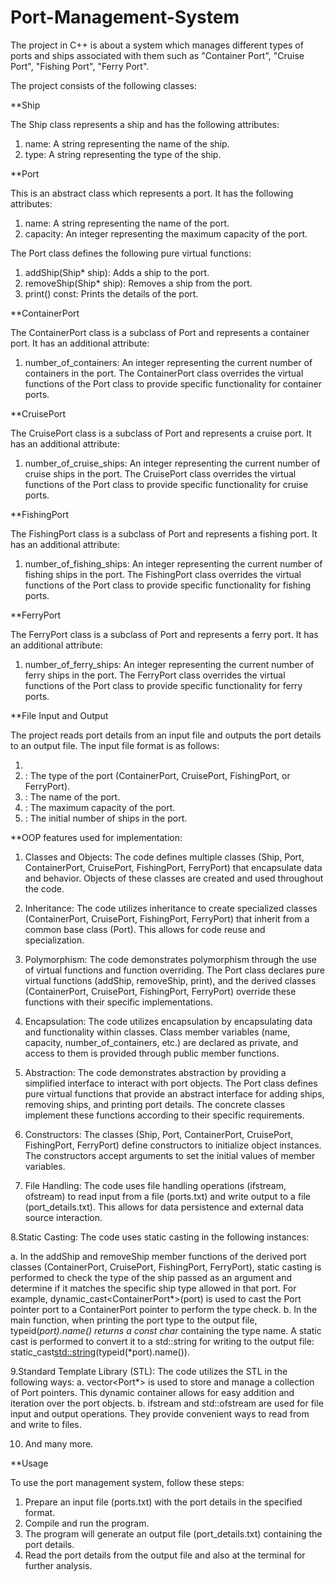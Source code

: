 # Port-Management-System
The project in C++ is about a system which manages different types of ports and ships associated with them such as
"Container Port", "Cruise Port", "Fishing Port", "Ferry Port".

The project consists of the following classes:

**Ship

The Ship class represents a ship and has the following attributes:
1. name: A string representing the name of the ship.
2. type: A string representing the type of the ship.

**Port

This is an abstract class which represents a port. It has the following attributes:
1. name: A string representing the name of the port.
2. capacity: An integer representing the maximum capacity of the port.

The Port class defines the following pure virtual functions:

1. addShip(Ship* ship): Adds a ship to the port.
2. removeShip(Ship* ship): Removes a ship from the port.
3. print() const: Prints the details of the port.

**ContainerPort

The ContainerPort class is a subclass of Port and represents a container port. It has an additional attribute:

1. number_of_containers: An integer representing the current number of containers in the port.
The ContainerPort class overrides the virtual functions of the Port class to provide specific functionality for container ports.

**CruisePort

The CruisePort class is a subclass of Port and represents a cruise port. It has an additional attribute:

1. number_of_cruise_ships: An integer representing the current number of cruise ships in the port.
The CruisePort class overrides the virtual functions of the Port class to provide specific functionality for cruise ports.

**FishingPort

The FishingPort class is a subclass of Port and represents a fishing port. It has an additional attribute:

1. number_of_fishing_ships: An integer representing the current number of fishing ships in the port.
The FishingPort class overrides the virtual functions of the Port class to provide specific functionality for fishing ports.

**FerryPort

The FerryPort class is a subclass of Port and represents a ferry port. It has an additional attribute:

1. number_of_ferry_ships: An integer representing the current number of ferry ships in the port.
The FerryPort class overrides the virtual functions of the Port class to provide specific functionality for ferry ports.

**File Input and Output

The project reads port details from an input file and outputs the port details to an output file.
The input file format is as follows:

1. <portType> <portName> <capacity> <number>
2. <portType>: The type of the port (ContainerPort, CruisePort, FishingPort, or FerryPort).
3. <portName>: The name of the port.
4. <capacity>: The maximum capacity of the port.
5. <number>: The initial number of ships in the port.
  
**OOP features used for implementation:

1. Classes and Objects: The code defines multiple classes (Ship, Port, ContainerPort, CruisePort, FishingPort, FerryPort) that encapsulate data and behavior. Objects of these classes are created and used throughout the code.

2. Inheritance: The code utilizes inheritance to create specialized classes (ContainerPort, CruisePort, FishingPort, FerryPort) that inherit from a common base class (Port). This allows for code reuse and specialization.

3. Polymorphism: The code demonstrates polymorphism through the use of virtual functions and function overriding. The Port class declares pure virtual functions (addShip, removeShip, print), and the derived classes (ContainerPort, CruisePort, FishingPort, FerryPort) override these functions with their specific implementations.

4. Encapsulation: The code utilizes encapsulation by encapsulating data and functionality within classes. Class member variables (name, capacity, number_of_containers, etc.) are declared as private, and access to them is provided through public member functions.

5. Abstraction: The code demonstrates abstraction by providing a simplified interface to interact with port objects. The Port class defines pure virtual functions that provide an abstract interface for adding ships, removing ships, and printing port details. The concrete classes implement these functions according to their specific requirements.

6. Constructors: The classes (Ship, Port, ContainerPort, CruisePort, FishingPort, FerryPort) define constructors to initialize object instances. The constructors accept arguments to set the initial values of member variables.

7. File Handling: The code uses file handling operations (ifstream, ofstream) to read input from a file (ports.txt) and write output to a file (port_details.txt). This allows for data persistence and external data source interaction.
 
8.Static Casting: The code uses static casting in the following instances:

  a. In the addShip and removeShip member functions of the derived port classes (ContainerPort, CruisePort, FishingPort, FerryPort), static casting is performed to check the type of the ship passed as an argument and determine if it matches the specific ship type allowed in that port. For example, dynamic_cast<ContainerPort*>(port) is used to cast the Port pointer port to a ContainerPort pointer to perform the type check.
  b. In the main function, when printing the port type to the output file, typeid(*port).name() returns a const char* containing the type name. A static cast is performed to convert it to a std::string for writing to the output file: static_cast<std::string>(typeid(*port).name()).

9.Standard Template Library (STL): The code utilizes the STL in the following ways:
  a. vector<Port*> is used to store and manage a collection of Port pointers. This dynamic container allows for easy addition and iteration over the port objects.
  b. ifstream and std::ofstream are used for file input and output operations. They provide convenient ways to read from and write to files.
  
10. And many more.
  
**Usage
  
To use the port management system, follow these steps:

1. Prepare an input file (ports.txt) with the port details in the specified format.
2. Compile and run the program.
3. The program will generate an output file (port_details.txt) containing the port details.
4. Read the port details from the output file and also at the terminal for further analysis.
  
  
  
  
  


